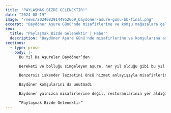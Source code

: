 ```yaml
---
title: "PAYLAŞMAK BİZDE GELENEKTİR!"
date: "2024-08-19"
image: "/news/20240829144952669_baydoner-asure-gunu-bb-final.png"
excerpt: "Baydöner Aşure Günü'nde misafirlerine ve komşu mağazalara geleneksel aşure ikramında bulundu."
seo:
  title: "Paylaşmak Bizde Gelenektir | Haber"
  description: "Baydöner Aşure Günü'nde misafirlerine ve komşularına aşure dağıtarak paylaşma kültürünü yaşattı."
sections:
  - type: prose
    body: |-
      Bu Yıl Da Aşureler Baydöner’den

      Bereketi ve bolluğu simgeleyen aşure, her yıl olduğu gibi bu yıl da dayanışma ve paylaşım ruhuyla sofralarda yerini aldı. Baydöner, bu anlamlı günde geleneksel aşure ikramını sürdürerek tüm komşu ve misafirlerine aşure ikramında bulundu.

      Benzersiz iskender lezzetini öncü hizmet anlayışıyla misafirlerine sunan Baydöner, bu sene de paylaşmanın birleştirici gücünü gösteren Aşure Günü’nde, restoranlarına gelen ve paket servis siparişi veren misafirlerine nefis aşureler ikram etti.

      Baydöner komşularını da unutmadı

      Baydöner yalnızca misafirlerine değil, restoranlarının yer aldığı AVM ve caddelerdeki komşu mağazaların çalışanlarına da aşurelerinden ikram ederek, günün bereketini herkesle paylaştı.

      “Paylaşmak Bizde Gelenektir”
---
```

